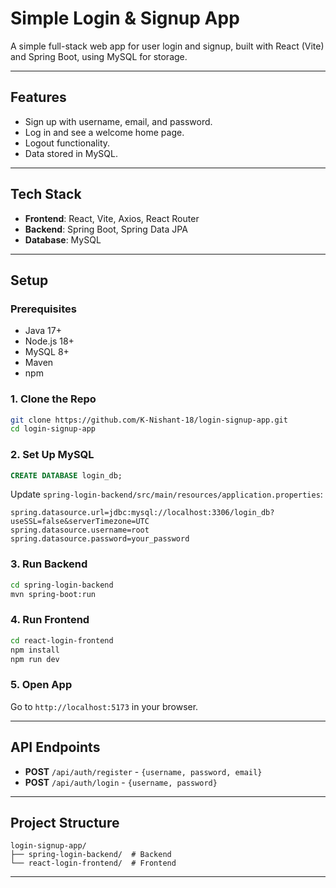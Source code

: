 
# Simple Login & Signup App

A simple full-stack web app for user login and signup, built with React (Vite) and Spring Boot, using MySQL for storage.

---

## Features

- Sign up with username, email, and password.
- Log in and see a welcome home page.
- Logout functionality.
- Data stored in MySQL.

---

## Tech Stack

- **Frontend**: React, Vite, Axios, React Router
- **Backend**: Spring Boot, Spring Data JPA
- **Database**: MySQL

---

## Setup

### Prerequisites
- Java 17+
- Node.js 18+
- MySQL 8+
- Maven
- npm

### 1. Clone the Repo
```bash
git clone https://github.com/K-Nishant-18/login-signup-app.git
cd login-signup-app
```

### 2. Set Up MySQL
```sql
CREATE DATABASE login_db;
```
Update `spring-login-backend/src/main/resources/application.properties`:
```properties
spring.datasource.url=jdbc:mysql://localhost:3306/login_db?useSSL=false&serverTimezone=UTC
spring.datasource.username=root
spring.datasource.password=your_password
```

### 3. Run Backend
```bash
cd spring-login-backend
mvn spring-boot:run
```

### 4. Run Frontend
```bash
cd react-login-frontend
npm install
npm run dev
```

### 5. Open App
Go to `http://localhost:5173` in your browser.

---

## API Endpoints

- **POST** `/api/auth/register` - `{username, password, email}`
- **POST** `/api/auth/login` - `{username, password}`

---

## Project Structure

```
login-signup-app/
├── spring-login-backend/  # Backend
└── react-login-frontend/  # Frontend
```

---
